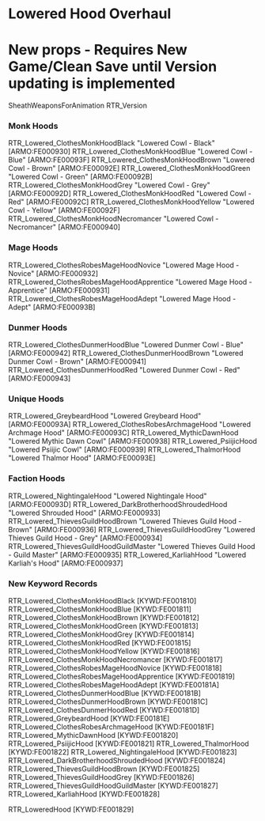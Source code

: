 # Lowered Hood Overhaul

# New props - Requires New Game/Clean Save until Version updating is implemented

SheathWeaponsForAnimation
RTR_Version

### Monk Hoods

RTR_Lowered_ClothesMonkHoodBlack "Lowered Cowl - Black" [ARMO:FE000930]
RTR_Lowered_ClothesMonkHoodBlue "Lowered Cowl - Blue" [ARMO:FE00093F]
RTR_Lowered_ClothesMonkHoodBrown "Lowered Cowl - Brown" [ARMO:FE00092E]
RTR_Lowered_ClothesMonkHoodGreen "Lowered Cowl - Green" [ARMO:FE00092B]
RTR_Lowered_ClothesMonkHoodGrey "Lowered Cowl - Grey" [ARMO:FE00092D]
RTR_Lowered_ClothesMonkHoodRed "Lowered Cowl - Red" [ARMO:FE00092C]
RTR_Lowered_ClothesMonkHoodYellow "Lowered Cowl - Yellow" [ARMO:FE00092F]
RTR_Lowered_ClothesMonkHoodNecromancer "Lowered Cowl - Necromancer" [ARMO:FE000940]

### Mage Hoods

RTR_Lowered_ClothesRobesMageHoodNovice "Lowered Mage Hood - Novice" [ARMO:FE000932]
RTR_Lowered_ClothesRobesMageHoodApprentice "Lowered Mage Hood - Apprentice" [ARMO:FE000931]
RTR_Lowered_ClothesRobesMageHoodAdept "Lowered Mage Hood - Adept" [ARMO:FE00093B]

### Dunmer Hoods

RTR_Lowered_ClothesDunmerHoodBlue "Lowered Dunmer Cowl - Blue" [ARMO:FE000942]
RTR_Lowered_ClothesDunmerHoodBrown "Lowered Dunmer Cowl - Brown" [ARMO:FE000941]
RTR_Lowered_ClothesDunmerHoodRed "Lowered Dunmer Cowl - Red" [ARMO:FE000943]

### Unique Hoods

RTR_Lowered_GreybeardHood "Lowered Greybeard Hood" [ARMO:FE00093A]
RTR_Lowered_ClothesRobesArchmageHood "Lowered Archmage Hood" [ARMO:FE00093C]
RTR_Lowered_MythicDawnHood "Lowered Mythic Dawn Cowl" [ARMO:FE000938]
RTR_Lowered_PsiijicHood "Lowered Psiijic Cowl" [ARMO:FE000939]
RTR_Lowered_ThalmorHood "Lowered Thalmor Hood" [ARMO:FE00093E]

### Faction Hoods

RTR_Lowered_NightingaleHood "Lowered Nightingale Hood" [ARMO:FE00093D]
RTR_Lowered_DarkBrotherhoodShroudedHood "Lowered Shrouded Hood" [ARMO:FE000933]
RTR_Lowered_ThievesGuildHoodBrown "Lowered Thieves Guild Hood - Brown" [ARMO:FE000936]
RTR_Lowered_ThievesGuildHoodGrey "Lowered Thieves Guild Hood - Grey" [ARMO:FE000934]
RTR_Lowered_ThievesGuildHoodGuildMaster "Lowered Thieves Guild Hood - Guild Master" [ARMO:FE000935]
RTR_Lowered_KarliahHood "Lowered Karliah's Hood" [ARMO:FE000937]

### New Keyword Records

RTR_Lowered_ClothesMonkHoodBlack [KYWD:FE001810]
RTR_Lowered_ClothesMonkHoodBlue [KYWD:FE001811]
RTR_Lowered_ClothesMonkHoodBrown [KYWD:FE001812]
RTR_Lowered_ClothesMonkHoodGreen [KYWD:FE001813]
RTR_Lowered_ClothesMonkHoodGrey [KYWD:FE001814]
RTR_Lowered_ClothesMonkHoodRed [KYWD:FE001815]
RTR_Lowered_ClothesMonkHoodYellow [KYWD:FE001816]
RTR_Lowered_ClothesMonkHoodNecromancer [KYWD:FE001817]
RTR_Lowered_ClothesRobesMageHoodNovice [KYWD:FE001818]
RTR_Lowered_ClothesRobesMageHoodApprentice [KYWD:FE001819]
RTR_Lowered_ClothesRobesMageHoodAdept [KYWD:FE00181A]
RTR_Lowered_ClothesDunmerHoodBlue [KYWD:FE00181B]
RTR_Lowered_ClothesDunmerHoodBrown [KYWD:FE00181C]
RTR_Lowered_ClothesDunmerHoodRed [KYWD:FE00181D]
RTR_Lowered_GreybeardHood [KYWD:FE00181E]
RTR_Lowered_ClothesRobesArchmageHood [KYWD:FE00181F]
RTR_Lowered_MythicDawnHood [KYWD:FE001820]
RTR_Lowered_PsiijicHood [KYWD:FE001821]
RTR_Lowered_ThalmorHood [KYWD:FE001822]
RTR_Lowered_NightingaleHood [KYWD:FE001823]
RTR_Lowered_DarkBrotherhoodShroudedHood [KYWD:FE001824]
RTR_Lowered_ThievesGuildHoodBrown [KYWD:FE001825]
RTR_Lowered_ThievesGuildHoodGrey [KYWD:FE001826]
RTR_Lowered_ThievesGuildHoodGuildMaster [KYWD:FE001827]
RTR_Lowered_KarliahHood [KYWD:FE001828]

RTR_LoweredHood [KYWD:FE001829]
